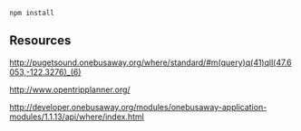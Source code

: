 
```
npm install
```


Resources
---------------

http://pugetsound.onebusaway.org/where/standard/#m(query)q(41)qll(47.6053,-122.3276)_(6)

http://www.opentripplanner.org/

http://developer.onebusaway.org/modules/onebusaway-application-modules/1.1.13/api/where/index.html
